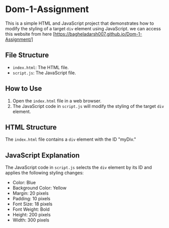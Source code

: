 # Dom-1-Assignment

This is a simple HTML and JavaScript project that demonstrates how to modify the styling of a target `div` element using JavaScript.
we can access this website from here [https://bagheladarsh007.github.io/Dom-1-Assignment/]
## File Structure
- `index.html`: The HTML file.
- `script.js`: The JavaScript file.
## How to Use
1. Open the `index.html` file in a web browser.
2. The JavaScript code in `script.js` will modify the styling of the target `div` element.
## HTML Structure
The `index.html` file contains a `div` element with the ID "myDiv."
## JavaScript Explanation
The JavaScript code in `script.js` selects the `div` element by its ID and applies the following styling changes:
- Color: Blue
- Background Color: Yellow
- Margin: 20 pixels
- Padding: 10 pixels
- Font Size: 18 pixels
- Font Weight: Bold
- Height: 200 pixels
- Width: 300 pixels
